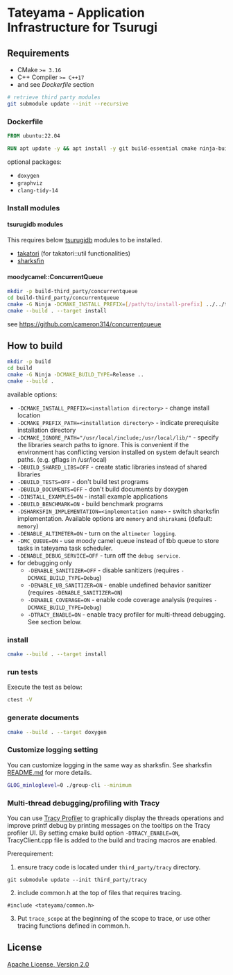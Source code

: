# Tateyama - Application Infrastructure for Tsurugi

## Requirements

* CMake `>= 3.16`
* C++ Compiler `>= C++17`
* and see *Dockerfile* section

```sh
# retrieve third party modules
git submodule update --init --recursive
```

### Dockerfile

```dockerfile
FROM ubuntu:22.04

RUN apt update -y && apt install -y git build-essential cmake ninja-build libboost-filesystem-dev libboost-system-dev libboost-container-dev libboost-thread-dev libboost-stacktrace-dev libgoogle-glog-dev libgflags-dev doxygen libtbb-dev libnuma-dev libssl-dev
```

optional packages:

* `doxygen`
* `graphviz`
* `clang-tidy-14`

### Install modules

#### tsurugidb modules

This requires below [tsurugidb](https://github.com/project-tsurugi/tsurugidb) modules to be installed.

* [takatori](https://github.com/project-tsurugi/takatori)  (for takatori::util functionalities)
* [sharksfin](https://github.com/project-tsurugi/sharksfin)

#### moodycamel::ConcurrentQueue

```sh
mkdir -p build-third_party/concurrentqueue
cd build-third_party/concurrentqueue
cmake -G Ninja -DCMAKE_INSTALL_PREFIX=[/path/to/install-prefix] ../../third_party/concurrentqueue
cmake --build . --target install
```

see https://github.com/cameron314/concurrentqueue

## How to build

```sh
mkdir -p build
cd build
cmake -G Ninja -DCMAKE_BUILD_TYPE=Release ..
cmake --build .
```

available options:
* `-DCMAKE_INSTALL_PREFIX=<installation directory>` - change install location
* `-DCMAKE_PREFIX_PATH=<installation directory>` - indicate prerequisite installation directory
* `-DCMAKE_IGNORE_PATH="/usr/local/include;/usr/local/lib/"` - specify the libraries search paths to ignore. This is convenient if the environment has conflicting version installed on system default search paths. (e.g. gflags in /usr/local)
* `-DBUILD_SHARED_LIBS=OFF` - create static libraries instead of shared libraries
* `-DBUILD_TESTS=OFF` - don't build test programs
* `-DBUILD_DOCUMENTS=OFF` - don't build documents by doxygen
* `-DINSTALL_EXAMPLES=ON` - install example applications
* `-DBUILD_BENCHMARK=ON` - build benchmark programs
* `-DSHARKSFIN_IMPLEMENTATION=<implementation name>` - switch sharksfin implementation. Available options are `memory` and `shirakami` (default: `memory`)
* `-DENABLE_ALTIMETER=ON` - turn on the `altimeter logging`.
* `-DMC_QUEUE=ON` - use moody camel queue instead of tbb queue to store tasks in tateyama task scheduler.
* `-DENABLE_DEBUG_SERVICE=OFF` - turn off the `debug service`.
* for debugging only
  * `-DENABLE_SANITIZER=OFF` - disable sanitizers (requires `-DCMAKE_BUILD_TYPE=Debug`)
  * `-DENABLE_UB_SANITIZER=ON` - enable undefined behavior sanitizer (requires `-DENABLE_SANITIZER=ON`)
  * `-DENABLE_COVERAGE=ON` - enable code coverage analysis (requires `-DCMAKE_BUILD_TYPE=Debug`)
  * `-DTRACY_ENABLE=ON` - enable tracy profiler for multi-thread debugging. See section below.

### install

```sh
cmake --build . --target install
```

### run tests

Execute the test as below:
```sh
ctest -V
```

### generate documents

```sh
cmake --build . --target doxygen
```

### Customize logging setting
You can customize logging in the same way as sharksfin. See sharksfin [README.md](https://github.com/project-tsurugi/sharksfin/blob/master/README.md#customize-logging-setting) for more details.

```sh
GLOG_minloglevel=0 ./group-cli --minimum
```

### Multi-thread debugging/profiling with Tracy

You can use [Tracy Profiler](https://github.com/wolfpld/tracy) to graphically display the threads operations and improve printf debug by printing messages on the tooltips on the Tracy profiler UI.
By setting cmake build option `-DTRACY_ENABLE=ON`, TracyClient.cpp file is added to the build and tracing macros are enabled.

Prerequirement:

1. ensure tracy code is located under `third_party/tracy` directory.
```
git submodule update --init third_party/tracy
```

2. include common.h at the top of files that requires tracing.
```
#include <tateyama/common.h>
```

3. Put `trace_scope` at the beginning of the scope to trace, or use other tracing functions defined in common.h.

## License

[Apache License, Version 2.0](http://www.apache.org/licenses/LICENSE-2.0)

